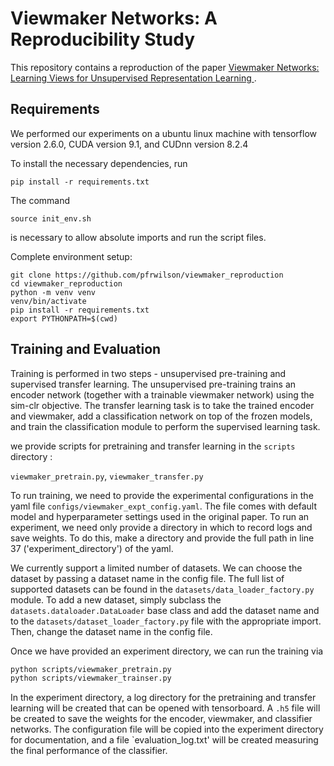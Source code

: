 # Viewmaker Networks: A Reproducibility Study

This repository contains a reproduction of the paper [Viewmaker Networks: Learning Views for Unsupervised Representation Learning ](https://arxiv.org/abs/2010.07432). 

## Requirements

We performed our experiments on a ubuntu linux machine with tensorflow version 2.6.0, CUDA version 9.1, and CUDnn version 8.2.4

To install the necessary dependencies, run 
```
pip install -r requirements.txt
```

The command
```
source init_env.sh
```
is necessary to allow absolute imports and run the script files. 

Complete environment setup:
```setup
git clone https://github.com/pfrwilson/viewmaker_reproduction
cd viewmaker_reproduction
python -m venv venv
venv/bin/activate
pip install -r requirements.txt
export PYTHONPATH=$(cwd)
```

## Training and Evaluation

Training is performed in two steps - unsupervised pre-training and supervised transfer learning.
The unsupervised pre-training trains an encoder network (together with a trainable viewmaker network) 
using the sim-clr objective. The transfer learning task is to take the trained encoder and
viewmaker, add a classification network on top of the frozen models, and train the classification 
module to perform the supervised learning task. 

we provide scripts for pretraining and transfer learning in the `scripts` directory :

`viewmaker_pretrain.py`, `viewmaker_transfer.py`

To run training, we need to provide the experimental configurations in the yaml
file `configs/viewmaker_expt_config.yaml`. The file comes with default model and
hyperparameter settings used in the original paper. To run an experiment, we need only
provide a directory in which to record logs and save weights. To do this, make a directory 
and provide the full path in line 37 ('experiment_directory') of the yaml.

We currently support a limited number of datasets. We can choose the dataset by passing a
dataset name in the config file. The full list of supported datasets can be found in the
`datasets/data_loader_factory.py` module. To add a new dataset, simply subclass the
`datasets.dataloader.DataLoader` base class and add the dataset name and to the
`datasets/dataset_loader_factory.py` file with the appropriate import. Then, change the dataset
name in the config file.  

Once we have provided an experiment directory, we can run the training via 
```bash
python scripts/viewmaker_pretrain.py 
python scripts/viewmaker_trainser.py
```

In the experiment directory, a log directory for the pretraining and transfer learning
will be created that can be opened with tensorboard. A `.h5` file will be created to
save the weights for the encoder, viewmaker, and classifier networks. The configuration
file will be copied into the experiment directory for documentation, and a file `evaluation_log.txt'
will be created measuring the final performance of the classifier. 

